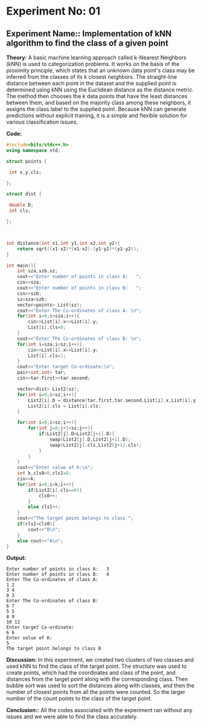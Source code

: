 # Experiment No: 01
## Experiment Name:: Implementation of kNN algorithm to find the class of a given point

**Theory:**
A basic machine learning approach called k-Nearest Neighbors (kNN) is used to categorization problems. It works on the basis of the proximity principle, which states that an unknown data point's class may be inferred from the classes of its k closest neighbors. The straight-line distance between each point in the dataset and the supplied point is determined using kNN using the Euclidean distance as the distance metric. The method then chooses the k data points that have the least distances between them, and based on the majority class among these neighbors, it assigns the class label to the supplied point. Because kNN can generate predictions without explicit training, it is a simple and flexible solution for various classification issues.

**Code:**
```cpp
#include<bits/stdc++.h>
using namespace std;

struct points {

 int x,y,cls;

};

struct dist {

 double D;
 int cls;

};



int distance(int x1,int y1,int x2,int y2){
    return sqrt((x1-x2)*(x1-x2)-(y1-y2)*(y1-y2));
}

int main(){
    int sza,szb,sz;
    cout<<"Enter number of points in class A:   ";
    cin>>sza;
    cout<<"Enter number of points in class B:   ";
    cin>>szb;
    sz=sza+szb;
    vector<points> List(sz);
    cout<<"Enter The Co-ordinates of class A: \n";
    for(int i=0;i<sza;i++){
        cin>>List[i].x>>List[i].y;
        List[i].cls=0;
    }
    cout<<"Enter The Co-ordinates of class B: \n";
    for(int i=sza;i<sz;i++){
        cin>>List[i].x>>List[i].y;
        List[i].cls=1;
    }
    cout<<"Enter target Co-ordinate:\n";
    pair<int,int> tar;
    cin>>tar.first>>tar.second;

    vector<dist> List2(sz);
    for(int i=0;i<sz;i++){
        List2[i].D = distance(tar.first,tar.second,List[i].x,List[i].y);
        List2[i].cls = List[i].cls;
    }

    for(int i=0;i<sz;i++){
        for(int j=0;j+1<sz;j++){
            if(List2[j].D>List2[j+1].D){
                swap(List2[j].D,List2[j+1].D);
                swap(List2[j].cls,List2[j+1].cls);
            }
        }
    }
    cout<<"Enter value of K:\n";
    int k,cls0=0,cls1=0;
    cin>>k;
    for(int i=0;i<k;i++){
        if(List2[i].cls==0){
            cls0++;
        }
        else cls1++;
    }
    cout<<"The target point belongs to class ";
    if(cls1>cls0){
        cout<<"B\n";
    }
    else cout<<"A\n";
}
```
**Output:**
```
Enter number of points in class A:   3
Enter number of points in class B:   4
Enter The Co-ordinates of class A:
1 2
3 4
0 3
Enter The Co-ordinates of class B:
6 7
5 5
8 9
10 12
Enter target Co-ordinate:
6 6
Enter value of K:
5
The target point belongs to class B
```

**Discussion:**
In this experiment, we created two clusters of two classes and used kNN to find the class of the target point. The structure was used to create points, which had the coordinates and class of the point, and distances from the target point along with the corresponding class. Then bubble sort was used to sort the distances along with classes, and then the number of closest points from all the points were counted. So the larger number of the count points to the class of the target point.

**Conclusion::**
All the codes associated with the experiment ran without any issues and we were able to find the class accurately.

